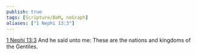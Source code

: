 ```yaml
---
publish: true
tags: [Scripture/BoM, noGraph]
aliases: ["1 Nephi 13:3"]
---
```

[1 Nephi 13:3](https://churchofjesuschrist.org/study/scriptures/bofm/1-ne/13?lang=eng&id=p3#p3) And he said unto me: These are the nations and kingdoms of the Gentiles.
